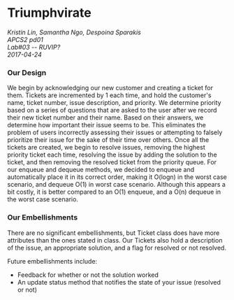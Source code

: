 # Triumphvirate

*Kristin Lin, Samantha Ngo, Despoina Sparakis*         
*APCS2 pd01*    
*Lab#03 -- RUVIP?*     
*2017-04-24*        

### Our Design

We begin by acknowledging our new customer and creating a ticket for them. Tickets are incremented by 1 each time, and hold the customer's name, ticket number, issue description, and priority. We determine priority based on a series of questions that are asked to the user after we record their new ticket number and their name. Based on their answers, we determine how important their issue seems to be. This eliminates the problem of users incorrectly assessing their issues or attempting to falsely prioritize their issue for the sake of their time over others. Once all the tickets are created, we begin to resolve issues, removing the highest priority ticket each time, resolving the issue by adding the solution to the ticket, and then removing the resolved ticket from the priority queue. For our enqueue and dequeue methods, we decided to enqueue and automatically place it in its correct order, making it O(logn) in the worst case scenario, and dequeue O(1) in worst case scenario. Although this appears a bit costly, it is better compared to an O(1) enqueue, and a O(n) dequeue in the worst case scenario.

### Our Embellishments

There are no significant embellishments, but Ticket class does have more attributes than the ones stated in class. Our Tickets also hold a description of the issue, an appropriate solution, and a flag for resolved or not resolved. 

Future embellishments include: 

- Feedback for whether or not the solution worked
- An update status method that notifies the state of your issue (resolved or not)